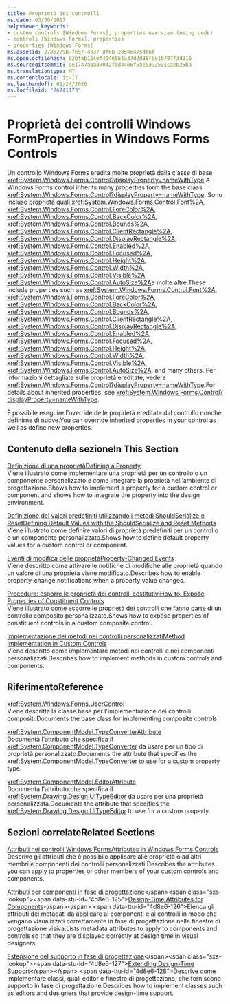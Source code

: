 ```yaml
---
title: Proprietà dei controlli
ms.date: 03/30/2017
helpviewer_keywords:
- custom controls [Windows Forms], properties overview (using code)
- controls [Windows Forms], properties
- properties [Windows Forms]
ms.assetid: 2785279b-fb57-4937-8f6b-2050e475db6f
ms.openlocfilehash: 82bfab15cef4946661a37d2d88fbe1b797f3d816
ms.sourcegitcommit: de17a7a0a37042f0d4406f5ae5393531caeb25ba
ms.translationtype: MT
ms.contentlocale: it-IT
ms.lasthandoff: 01/24/2020
ms.locfileid: "76741173"
---
```

# <a name="properties-in-windows-forms-controls"></a><span data-ttu-id="4d8e6-102">Proprietà dei controlli Windows Form</span><span class="sxs-lookup"><span data-stu-id="4d8e6-102">Properties in Windows Forms Controls</span></span>
<span data-ttu-id="4d8e6-103">Un controllo Windows Forms eredita molte proprietà dalla classe di base <xref:System.Windows.Forms.Control?displayProperty=nameWithType>.</span><span class="sxs-lookup"><span data-stu-id="4d8e6-103">A Windows Forms control inherits many properties form the base class <xref:System.Windows.Forms.Control?displayProperty=nameWithType>.</span></span> <span data-ttu-id="4d8e6-104">Sono incluse proprietà quali <xref:System.Windows.Forms.Control.Font%2A>, <xref:System.Windows.Forms.Control.ForeColor%2A>, <xref:System.Windows.Forms.Control.BackColor%2A>, <xref:System.Windows.Forms.Control.Bounds%2A>, <xref:System.Windows.Forms.Control.ClientRectangle%2A>, <xref:System.Windows.Forms.Control.DisplayRectangle%2A>, <xref:System.Windows.Forms.Control.Enabled%2A>, <xref:System.Windows.Forms.Control.Focused%2A>, <xref:System.Windows.Forms.Control.Height%2A>, <xref:System.Windows.Forms.Control.Width%2A>, <xref:System.Windows.Forms.Control.Visible%2A>, <xref:System.Windows.Forms.Control.AutoSize%2A>e molte altre.</span><span class="sxs-lookup"><span data-stu-id="4d8e6-104">These include properties such as <xref:System.Windows.Forms.Control.Font%2A>, <xref:System.Windows.Forms.Control.ForeColor%2A>, <xref:System.Windows.Forms.Control.BackColor%2A>, <xref:System.Windows.Forms.Control.Bounds%2A>, <xref:System.Windows.Forms.Control.ClientRectangle%2A>, <xref:System.Windows.Forms.Control.DisplayRectangle%2A>, <xref:System.Windows.Forms.Control.Enabled%2A>, <xref:System.Windows.Forms.Control.Focused%2A>, <xref:System.Windows.Forms.Control.Height%2A>, <xref:System.Windows.Forms.Control.Width%2A>, <xref:System.Windows.Forms.Control.Visible%2A>, <xref:System.Windows.Forms.Control.AutoSize%2A>, and many others.</span></span> <span data-ttu-id="4d8e6-105">Per informazioni dettagliate sulle proprietà ereditate, vedere <xref:System.Windows.Forms.Control?displayProperty=nameWithType>.</span><span class="sxs-lookup"><span data-stu-id="4d8e6-105">For details about inherited properties, see <xref:System.Windows.Forms.Control?displayProperty=nameWithType>.</span></span>  
  
 <span data-ttu-id="4d8e6-106">È possibile eseguire l'override delle proprietà ereditate dal controllo nonché definirne di nuove.</span><span class="sxs-lookup"><span data-stu-id="4d8e6-106">You can override inherited properties in your control as well as define new properties.</span></span>  
  
## <a name="in-this-section"></a><span data-ttu-id="4d8e6-107">Contenuto della sezione</span><span class="sxs-lookup"><span data-stu-id="4d8e6-107">In This Section</span></span>  
 [<span data-ttu-id="4d8e6-108">Definizione di una proprietà</span><span class="sxs-lookup"><span data-stu-id="4d8e6-108">Defining a Property</span></span>](defining-a-property-in-windows-forms-controls.md)  
 <span data-ttu-id="4d8e6-109">Viene illustrato come implementare una proprietà per un controllo o un componente personalizzato e come integrare la proprietà nell'ambiente di progettazione.</span><span class="sxs-lookup"><span data-stu-id="4d8e6-109">Shows how to implement a property for a custom control or component and shows how to integrate the property into the design environment.</span></span>  
  
 [<span data-ttu-id="4d8e6-110">Definizione dei valori predefiniti utilizzando i metodi ShouldSerialize e Reset</span><span class="sxs-lookup"><span data-stu-id="4d8e6-110">Defining Default Values with the ShouldSerialize and Reset Methods</span></span>](defining-default-values-with-the-shouldserialize-and-reset-methods.md)  
 <span data-ttu-id="4d8e6-111">Viene illustrato come definire valori di proprietà predefiniti per un controllo o un componente personalizzato.</span><span class="sxs-lookup"><span data-stu-id="4d8e6-111">Shows how to define default property values for a custom control or component.</span></span>  
  
 [<span data-ttu-id="4d8e6-112">Eventi di modifica delle proprietà</span><span class="sxs-lookup"><span data-stu-id="4d8e6-112">Property-Changed Events</span></span>](property-changed-events.md)  
 <span data-ttu-id="4d8e6-113">Viene descritto come attivare le notifiche di modifiche alle proprietà quando un valore di una proprietà viene modificato.</span><span class="sxs-lookup"><span data-stu-id="4d8e6-113">Describes how to enable property-change notifications when a property value changes.</span></span>  
  
 [<span data-ttu-id="4d8e6-114">Procedura: esporre le proprietà dei controlli costitutivi</span><span class="sxs-lookup"><span data-stu-id="4d8e6-114">How to: Expose Properties of Constituent Controls</span></span>](how-to-expose-properties-of-constituent-controls.md)  
 <span data-ttu-id="4d8e6-115">Viene illustrato come esporre le proprietà dei controlli che fanno parte di un controllo composito personalizzato.</span><span class="sxs-lookup"><span data-stu-id="4d8e6-115">Shows how to expose properties of constituent controls in a custom composite control.</span></span>  
  
 [<span data-ttu-id="4d8e6-116">Implementazione dei metodi nei controlli personalizzati</span><span class="sxs-lookup"><span data-stu-id="4d8e6-116">Method Implementation in Custom Controls</span></span>](method-implementation-in-custom-controls.md)  
 <span data-ttu-id="4d8e6-117">Viene descritto come implementare metodi nei controlli e nei componenti personalizzati.</span><span class="sxs-lookup"><span data-stu-id="4d8e6-117">Describes how to implement methods in custom controls and components.</span></span>  
  
## <a name="reference"></a><span data-ttu-id="4d8e6-118">Riferimento</span><span class="sxs-lookup"><span data-stu-id="4d8e6-118">Reference</span></span>  
 <xref:System.Windows.Forms.UserControl>  
 <span data-ttu-id="4d8e6-119">Viene descritta la classe base per l'implementazione dei controlli compositi.</span><span class="sxs-lookup"><span data-stu-id="4d8e6-119">Documents the base class for implementing composite controls.</span></span>  
  
 <xref:System.ComponentModel.TypeConverterAttribute>  
 <span data-ttu-id="4d8e6-120">Documenta l'attributo che specifica il <xref:System.ComponentModel.TypeConverter> da usare per un tipo di proprietà personalizzato.</span><span class="sxs-lookup"><span data-stu-id="4d8e6-120">Documents the attribute that specifies the <xref:System.ComponentModel.TypeConverter> to use for a custom property type.</span></span>  
  
 <xref:System.ComponentModel.EditorAttribute>  
 <span data-ttu-id="4d8e6-121">Documenta l'attributo che specifica il <xref:System.Drawing.Design.UITypeEditor> da usare per una proprietà personalizzata.</span><span class="sxs-lookup"><span data-stu-id="4d8e6-121">Documents the attribute that specifies the <xref:System.Drawing.Design.UITypeEditor> to use for a custom property.</span></span>  
  
## <a name="related-sections"></a><span data-ttu-id="4d8e6-122">Sezioni correlate</span><span class="sxs-lookup"><span data-stu-id="4d8e6-122">Related Sections</span></span>  
 [<span data-ttu-id="4d8e6-123">Attributi nei controlli Windows Forms</span><span class="sxs-lookup"><span data-stu-id="4d8e6-123">Attributes in Windows Forms Controls</span></span>](attributes-in-windows-forms-controls.md)  
 <span data-ttu-id="4d8e6-124">Descrive gli attributi che è possibile applicare alle proprietà o ad altri membri e componenti dei controlli personalizzati.</span><span class="sxs-lookup"><span data-stu-id="4d8e6-124">Describes the attributes you can apply to properties or other members of your custom controls and components.</span></span>  
  
 <span data-ttu-id="4d8e6-125">[Attributi per componenti in fase di progettazione](https://docs.microsoft.com/previous-versions/visualstudio/visual-studio-2013/tk67c2t8(v=vs.120))</span><span class="sxs-lookup"><span data-stu-id="4d8e6-125">[Design-Time Attributes for Components](https://docs.microsoft.com/previous-versions/visualstudio/visual-studio-2013/tk67c2t8(v=vs.120))</span></span>  
 <span data-ttu-id="4d8e6-126">Elenca gli attributi dei metadati da applicare ai componenti e ai controlli in modo che vengano visualizzati correttamente in fase di progettazione nelle finestre di progettazione visiva.</span><span class="sxs-lookup"><span data-stu-id="4d8e6-126">Lists metadata attributes to apply to components and controls so that they are displayed correctly at design time in visual designers.</span></span>  
  
 <span data-ttu-id="4d8e6-127">[Estensione del supporto in fase di progettazione](https://docs.microsoft.com/previous-versions/visualstudio/visual-studio-2013/37899azc(v=vs.120))</span><span class="sxs-lookup"><span data-stu-id="4d8e6-127">[Extending Design-Time Support](https://docs.microsoft.com/previous-versions/visualstudio/visual-studio-2013/37899azc(v=vs.120))</span></span>  
 <span data-ttu-id="4d8e6-128">Descrive come implementare classi, quali editor e finestre di progettazione, che forniscono supporto in fase di progettazione.</span><span class="sxs-lookup"><span data-stu-id="4d8e6-128">Describes how to implement classes such as editors and designers that provide design-time support.</span></span>
